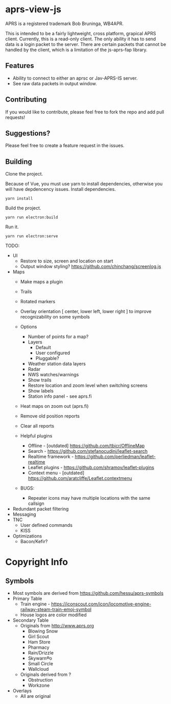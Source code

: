 # aprs-view-js

APRS is a registered trademark Bob Bruninga, WB4APR.

This is intended to be a fairly lightweight, cross platform, grapical APRS client.  Currently, this is a read-only client.  The only ability it has to send data is a login packet to the server.  There are certain packets that cannot be handled by the client, which is a limitation of the js-aprs-fap library.

## Features
* Ability to connect to either an aprsc or Jav-APRS-IS server.
* See raw data packets in output window.

## Contributing
If you would like to contribute, please feel free to fork the repo and add pull requests!

## Suggestions?
Please feel free to create a feature request in the issues.

## Building
Clone the project.

Because of Vue, you must use yarn to install dependencies, otherwise you will have depdencency issues.
Install dependencies.
```
yarn install
```

Build the project.
```
yarn run electron:build
```

Run it.
```
yarn run electron:serve
```

TODO:
* UI
    * Restore to size, screen and location on start
    * Output window styling? https://github.com/chinchang/screenlog.js
* Maps
    * Make maps a plugin
    * Trails
    * Rotated markers
    * Overlay orientation [ center, lower left, lower right ] to improve recognizability on some symbols
    * Options
        * Number of points for a map?
        * Layers
            * Default
            * User configured
            * Pluggable?
        * Weather station data layers
        * Radar
        * NWS watches/warnings
        * Show trails
        * Restore location and zoom level when switching screens
        * Show labels
        * Station info panel - see aprs.fi
    * Heat maps on zoom out (aprs.fi)
    * Remove old position reports
    * Clear all reports
    * Helpful plugins
        * Offline - [outdated] https://github.com/tbicr/OfflineMap
        * Search - https://github.com/stefanocudini/leaflet-search
        * Realtime framework - https://github.com/perliedman/leaflet-realtime
        * Leaflet plugins - https://github.com/shramov/leaflet-plugins
        * Context menu - [outdated] https://github.com/aratcliffe/Leaflet.contextmenu

    * BUGS:
        * Repeater icons may have multiple locations with the same callsign
* Redundant packet filtering
* Messaging
* TNC
    * User defined commands
    * KISS
* Optimizations
    * Bacon/Kefir?

# Copyright Info
## Symbols
* Most symbols are derived from https://github.com/hessu/aprs-symbols
* Primary Table
    * Train engine - https://iconscout.com/icon/locomotive-engine-railway-steam-train-emoj-symbol
    * House logos are color modified
* Secondary Table
    * Originals from http://www.aprs.org
        * Blowing Snow
        * Girl Scout
        * Ham Store
        * Pharmacy
        * Rain/Drizzle
        * Skywarn&reg;o
        * Small Circle
        * Wallcloud
    * Originals derived from ?
        * Obstruction
        * Workzone
* Overlays
    * All are original
